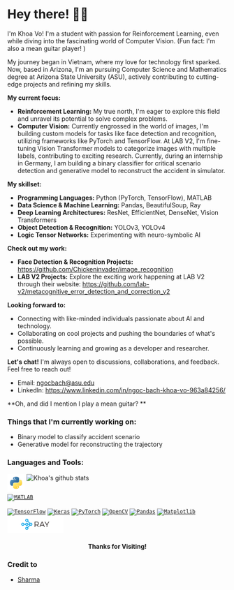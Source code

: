# Hey there! :wave::smiley:

I'm Khoa Vo! I'm a student with passion for Reinforcement Learning, even while diving into the fascinating world of Computer Vision. (Fun fact: I'm also a mean guitar player! )

My journey began in Vietnam, where my love for technology first sparked. Now, based in Arizona, I'm an pursuing Computer Science and Mathematics degree at Arizona State University (ASU), actively contributing to cutting-edge projects and refining my skills.

**My current focus:**

- **Reinforcement Learning:** My true north, I'm eager to explore this field and unravel its potential to solve complex problems.
- **Computer Vision:** Currently engrossed in the world of images, I'm building custom models for tasks like face detection and recognition, utilizing frameworks like PyTorch and TensorFlow. At LAB V2, I'm fine-tuning Vision Transformer models to categorize images with multiple labels, contributing to exciting research. Currently, during an internship in Germany, I am building a binary classifier for critical scenario detection and generative model to reconstruct the accident in simulator.

**My skillset:**

- **Programming Languages:** Python (PyTorch, TensorFlow), MATLAB
- **Data Science & Machine Learning:** Pandas, BeautifulSoup, Ray
- **Deep Learning Architectures:** ResNet, EfficientNet, DenseNet, Vision Transformers
- **Object Detection & Recognition:** YOLOv3, YOLOv4
- **Logic Tensor Networks:** Experimenting with neuro-symbolic AI

**Check out my work:**

- **Face Detection & Recognition Projects:** https://github.com/Chickeninvader/image_recognition
- **LAB V2 Projects:** Explore the exciting work happening at LAB V2 through their website: https://github.com/lab-v2/metacognitive_error_detection_and_correction_v2

**Looking forward to:**

- Connecting with like-minded individuals passionate about AI and technology.
- Collaborating on cool projects and pushing the boundaries of what's possible.
- Continuously learning and growing as a developer and researcher.

**Let's chat!** I'm always open to discussions, collaborations, and feedback. Feel free to reach out!

- Email: ngocbach@asu.edu
- Linkedln: https://www.linkedin.com/in/ngoc-bach-khoa-vo-963a84256/

**Oh, and did I mention I play a mean guitar? **

<!-- <img src="[Path to your GIF image]" alt="side Image" align="right" width="460" height="auto" /> -->

### Things that I'm currently working on:

- Binary model to classify accident scenario
- Generative model for reconstructing the trajectory

### Languages and Tools:

<p>
<a href="https://github.com/Chickeninvader">
  <img width="460" height="auto" align="right" alt="Khoa's github stats" 
      src="https://github-readme-stats.vercel.app/api?username=Chickeninvader&show_icons=true&theme=algolia&count_private=true&include_all_commits=true" />
</a>
<code><a href = "https://www.python.org/"><img height="40" src="https://raw.githubusercontent.com/github/explore/80688e429a7d4ef2fca1e82350fe8e3517d3494d/topics/python/python.png" alt="Python"></a></code>
<code><a href = "https://www.mathworks.com/products/matlab.html"><img height="40" src="https://upload.wikimedia.org/wikipedia/commons/thumb/5/5c/MATLAB_Logo.png/400px-MATLAB_Logo.png" alt="MATLAB"></a></code>

<code><a href = "https://www.tensorflow.org/"><img height="40" src="https://upload.wikimedia.org/wikipedia/commons/thumb/1/11/TensorFlowLogo.svg/480px-TensorFlowLogo.svg.png" alt="TensorFlow"></a></code>
<code><a href = "https://keras.io/"><img height="40" src="https://upload.wikimedia.org/wikipedia/commons/thumb/a/ae/Keras_logo.svg/400px-Keras_logo.svg.png" alt="Keras"></a></code>
<code><a href = "https://pytorch.org/"><img height="40" src="https://upload.wikimedia.org/wikipedia/commons/1/10/PyTorch_logo_icon.svg" alt="PyTorch"></a></code>
<code><a href = "https://opencv.org/"><img height="40" src="https://raw.githubusercontent.com/wiki/opencv/opencv/logo/OpenCV_logo_no_text.png" alt="OpenCV"></a></code>
<code><a href = "https://pandas.pydata.org/"><img height="40" src="https://upload.wikimedia.org/wikipedia/commons/2/22/Pandas_mark.svg" alt="Pandas"></a></code>
<code><a href = "https://matplotlib.org/"><img height="40" src="https://upload.wikimedia.org/wikipedia/commons/8/84/Matplotlib_icon.svg" alt="Matplotlib"></a></code>
<code><a href = "https://www.ray.io/"><img height="40" src="https://raw.githubusercontent.com/ray-project/ray/master/doc/source/images/ray_header_logo.png" alt="Ray"></a></code>

</p>

<h4 align="center"> Thanks for Visiting!</h4>

### Credit to

- [Sharma](https://github.com/JoykishanSharma)
